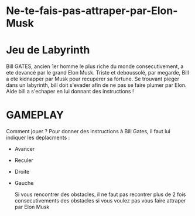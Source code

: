 # Ne-te-fais-pas-attraper-par-Elon-Musk
# Jeu de Labyrinth
Bill GATES, ancien 1er homme le plus riche du monde consecutivement, a ete devancé par le grand Elon Musk. Triste et deboussolé, par megarde, Bill a ete kidnapper par Musk pour recuperer sa fortune. Se trouvant pieger dans un labyrinth, bill doit s'evader afin de ne pas se faire plumer par Elon. Aide bill a s'echaper en lui donnant des instructions !
# GAMEPLAY 
Comment jouer ? 
Pour donner des instructions à Bill Gates, il faut lui indiquer les deplacments :

- Avancer
- Reculer
- Droite
- Gauche

  Si vous rencontrer des obstacles, il ne faut pas recontrer plus de 2 fois consecutivements des obstacles si vous voulez pas vous faire attraper par Elon Musk
